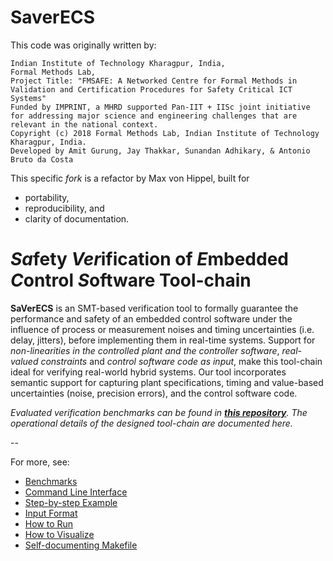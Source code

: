 # SaverECS

This code was originally written by:

````
Indian Institute of Technology Kharagpur, India,
Formal Methods Lab,
Project Title: "FMSAFE: A Networked Centre for Formal Methods in Validation and Certification Procedures for Safety Critical ICT Systems"
Funded by IMPRINT, a MHRD supported Pan-IIT + IISc joint initiative for addressing major science and engineering challenges that are relevant in the national context.
Copyright (c) 2018 Formal Methods Lab, Indian Institute of Technology Kharagpur, India.
Developed by Amit Gurung, Jay Thakkar, Sunandan Adhikary, & Antonio Bruto da Costa 
````

This specific *fork* is a refactor by Max von Hippel, built for
* portability,
* reproducibility, and
* clarity of documentation.

# *Sa*fety *Ver*ification of *E*mbedded *C*ontrol *S*oftware Tool-chain

**SaVerECS** is an SMT-based verification tool to formally guarantee the performance and safety of an embedded control software under the influence of process or measurement noises and timing uncertainties (i.e. delay, jitters), before implementing them in real-time systems. Support for *non-linearities in the controlled plant and the controller software*, *real-valued constraints* and *control software code as input*, make this tool-chain ideal for verifying real-world hybrid systems. Our tool incorporates semantic support for capturing plant specifications, timing and value-based uncertainties (noise, precision errors), and the control software code.

*Evaluated verification benchmarks can be found in [**this repository**](https://github.com/saverecs/Benchmark_SaverECS). The operational details of the designed tool-chain are documented here.*

--

For more, see:

- [Benchmarks](BENCHMARKS.md)
- [Command Line Interface](CLI.md)
- [Step-by-step Example](EXAMPLE.md)
- [Input Format](INPUTS.md)
- [How to Run](RUN.md)
- [How to Visualize](VISUALIZE.md)
- [Self-documenting Makefile](Makefile)

